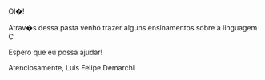 Ol�!

Atrav�s dessa pasta venho trazer alguns ensinamentos sobre a linguagem C

Espero que eu possa ajudar!

Atenciosamente,
Luis Felipe Demarchi
